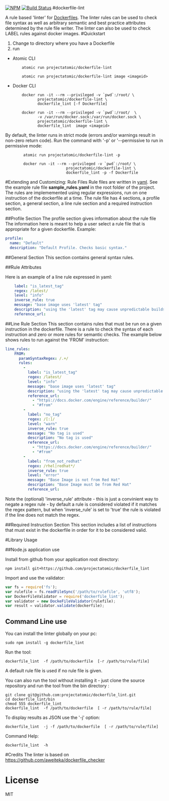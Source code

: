 [![NPM](https://nodei.co/npm/dockerfile_lint.png?downloads=true&downloadRank=true&stars=true)](https://nodei.co/npm/dockerfile_lint/)
[![Build Status](https://travis-ci.org/projectatomic/dockerfile_lint.svg?branch=master)](https://travis-ci.org/projectatomic/dockerfile_lint)
#dockerfile-lint

A rule based 'linter' for [Dockerfiles](https://docs.docker.com/engine/reference/builder/). The linter rules can be used  to check file syntax as well as arbitrary semantic and best practice attributes determined by the rule file writer.
The linter can also be used to check LABEL rules against docker images.
#Quickstart

1. Change to directory where you have a Dockerfile
2. run
  * Atomic CLI

            atomic run projectatomic/dockerfile-lint
            
            atomic run projectatomic/dockerfile-lint image <imageid>

  * Docker CLI

            docker run -it --rm --privileged -v `pwd`:/root/ \
                   projectatomic/dockerfile-lint \
                   dockerfile_lint [-f Dockerfile]
            
            docker run -it --rm --privileged -v `pwd`:/root/  \
                   -v /var/run/docker.sock:/var/run/docker.sock \
                   projectatomic/dockerfile-lint \       
                   dockerfile_lint  image <imageid>
            
            
                   
By default, the linter runs in strict mode (errors and/or warnings result in non-zero return code). Run the command with '-p'  or '--permissive to
run in permissive mode:

            atomic run projectatomic/dockerfile-lint -p
            
            docker run -it --rm --privileged -v `pwd`:/root/ \
                               projectatomic/dockerfile-lint \
                               dockerfile_lint -p -f Dockerfile

#Extending and Customizing: Rule Files
Rule files are written in [yaml](http://www.yaml.org/). See the example rule file **sample_rules.yaml** in the root folder of the project.
The rules are implememented using regular expressions, run on one instruction of the dockerfile at a time.
The rule file has 4 sections, a profile section, a general section, a line rule section and a required instruction section.

##Profile Section
The profile section gives information about the rule file
The information here is meant to help a user select a rule file that is appropriate for a given dockerfile. Example:
```yaml
profile:
  name: "Default"
  description: "Default Profile. Checks basic syntax."
```

##General Section
This section contains general syntax rules.

##Rule Attributes

Here is an example of a line rule expressed in yaml:
```yaml
    label: "is_latest_tag"
    regex: /latest/
    level: "info"
    inverse_rule: true
    message: "base image uses 'latest' tag"
    description: "using the 'latest' tag may cause unpredictable builds. It is recommended that a specific tag is used in the FROM line."
    reference_url: 
```

##Line Rule Section
This section contains rules that must be run on a given instruction in the dockerfile. There is a rule to check the syntax of each instruction and zero or more rules for semantic checks. The example below shows rules to run against the 'FROM' instruction:
```yaml
line_rules: 
    FROM: 
      paramSyntaxRegex: /.+/
      rules: 
        - 
          label: "is_latest_tag"
          regex: /latest/
          level: "info"
          message: "base image uses 'latest' tag"
          description: "using the 'latest' tag may cause unpredictable builds. It is recommended that a specific tag is used in the FROM line."
          reference_url: 
            - "https://docs.docker.com/engine/reference/builder/"
            - "#from"
        - 
          label: "no_tag"
          regex: /[:]/
          level: "warn"
          inverse_rule: true
          message: "No tag is used"
          description: "No tag is used"
          reference_url: 
            - "https://docs.docker.com/engine/reference/builder/"
            - "#from"
        - 
          label: "from_not_redhat"
          regex: /rhel|redhat*/
          inverse_rule: true
          level: "error"
          message: "Base Image is not from Red Hat"
          description: "Base Image must be from Red Hat"
          reference_url: 
```
Note the (optional) 'inverse_rule' attribute - this is just a convinient way to negate a regex rule - by default a rule is considered violated if it matches the regex pattern, but when 'inverse_rule' is set to 'true' the rule is violated if the line does not match the regex.


##Required Instruction Section
This section includes a list of instructions that must exist in the dockerfile in order for it to be considered valid.

#Library Usage

##Node.js application use

Install from github from your application root directory:
```
npm install git+https://github.com/projectatomic/dockerfile_lint
```

Import and use the validator:
```js
var fs = require('fs');
var rulefile = fs.readFileSync('/path/to/rulefile', 'utf8');
var DockerFileValidator = require('dockerfile_lint');
var validator = new DockeFileValidator(rulefile);
var result = validator.validate(dockerfile);
```

## Command Line use
You can install the linter globally on your pc:
```
sudo npm install -g dockerfile_lint

```
Run the tool:
```
dockerfile_lint  -f /path/to/dockerfile  [-r /path/to/rule/file]
```
A default rule file is used if no rule file is given.

You can also run the tool without installing it - just clone the source repository and run the tool from the bin directory :
```
git clone git@github.com:projectatomic/dockerfile_lint.git
cd dockerfile_lint/bin
chmod 555 dockerfile_lint
dockerfile_lint  -f /path/to/dockerfile  [ -r /path/to/rule/file]
```

To display results as JSON use the '-j' option:
```
dockerfile_lint  -j -f /path/to/dockerfile  [ -r /path/to/rule/file]
```

Command Help:
```
dockerfile_lint  -h
```

#Credits
The linter is based on https://github.com/aweiteka/dockerfile_checker

# License
MIT
